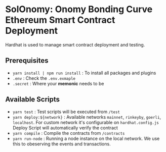 # SolOnomy: Onomy Bonding Curve Ethereum Smart Contract Deployment

Hardhat is used to manage smart contract deployment and testing.

## Prerequisites
- `yarn install | npm run install` : To install all packages and plugins  
- `.env` : Check the `.env.exmaple`
- `.secret` : Where your **memonic** needs to be

## Available Scripts
- `yarn test` : Test scripts will be executed from `/test`
- `yarn deploy:${network}` : Available networks `mainnet`, `rinkeyby`, `goerli`, `localhost`. For custom network it's configurable on `hardhat.config.js`  Deploy Script will automatically verify the contract
- `yarn compile` : Compile the contracts from `/contracts`
- `yarn run-node` : Running a node instance on the local network. We use this to obeserving the events and transactions.
